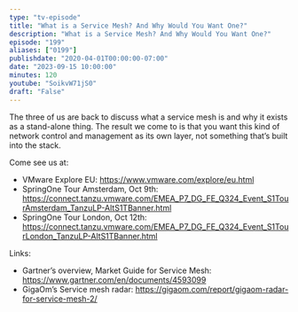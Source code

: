 ```yaml
---
type: "tv-episode"
title: "What is a Service Mesh? And Why Would You Want One?"
description: "What is a Service Mesh? And Why Would You Want One?"
episode: "199"
aliases: ["0199"]
publishdate: "2020-04-01T00:00:00-07:00"
date: "2023-09-15 10:00:00"
minutes: 120
youtube: "SoikvW71jS0"
draft: "False"
---
```


The three of us are back to discuss what a service mesh is and why it exists as a stand-alone thing. The result we come to is that you want this kind of network control and management as its own layer, not something that’s built into the stack.

Come see us at:

- VMware Explore EU: https://www.vmware.com/explore/eu.html
- SpringOne Tour Amsterdam, Oct 9th: https://connect.tanzu.vmware.com/EMEA_P7_DG_FE_Q324_Event_S1TourAmsterdam_TanzuLP-AltS1TBanner.html
- SpringOne Tour London, Oct 12th: https://connect.tanzu.vmware.com/EMEA_P7_DG_FE_Q324_Event_S1TourLondon_TanzuLP-AltS1TBanner.html

Links:

- Gartner’s overview, Market Guide for Service Mesh: https://www.gartner.com/en/documents/4593099
- GigaOm’s Service mesh radar: https://gigaom.com/report/gigaom-radar-for-service-mesh-2/